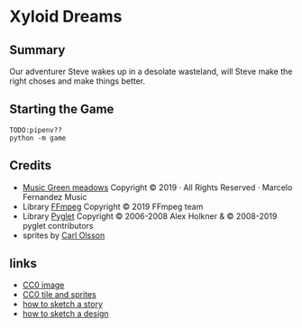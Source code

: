 # Xyloid Dreams

## Summary
Our adventurer Steve wakes up in a desolate wasteland, will Steve make the right choses and make things better.

## Starting the Game
    TODO:pipenv??
    python -m game

## Credits
  * [Music Green meadows](https://www.marcelofernandezmusic.com/royalty-free-music) Copyright © 2019 · All Rights Reserved · Marcelo Fernandez Music
  * Library [FFmpeg](https://github.com/FFmpeg/FFmpeg) Copyright © 2019 FFmpeg team
  * Library [Pyglet](https://bitbucket.org/pyglet/pyglet/wiki/Home) Copyright © 2006-2008 Alex Holkner & © 2008-2019 pyglet contributors
  * sprites by [Carl Olsson](https://opengameart.org/users/surt)

## links
  * [CC0 image](https://pixnio.com/nature-landscapes/deserts/desert-landscape-valley-sand-wasteland-dry-nature-water)
  * [CC0 tile and sprites](https://opengameart.org/content/blowhard-2-blow-harder)
  * [how to sketch a story](https://www.dailywritingtips.com/how-to-structure-a-story-the-eight-point-arc/)
  * [how to sketch a design](https://www.gamasutra.com/blogs/LeandroGonzalez/20160726/277928/How_to_Write_a_Game_Design_Document.php)

